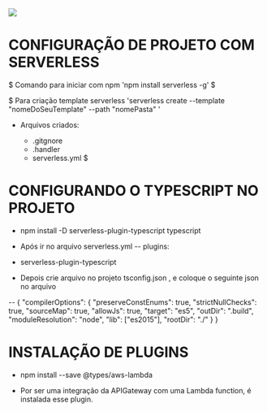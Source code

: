 <img src="https://img.icons8.com/color/50/000000/amazon-web-services.png"/>

# CONFIGURAÇÃO DE PROJETO COM SERVERLESS

$ Comando para iniciar com npm 'npm install serverless -g' $

$ Para criação template serverless 'serverless  create --template "nomeDoSeuTemplate" --path "nomePasta" '
  - Arquivos criados:

    - .gitgnore
    - .handler
    - serverless.yml
$

# CONFIGURANDO O TYPESCRIPT NO PROJETO

 - npm install -D serverless-plugin-typescript typescript

 - Após ir no arquivo serverless.yml
 --  plugins:
  - serverless-plugin-typescript

 - Depois crie arquivo no projeto tsconfig.json , e coloque o seguinte json no arquivo

 -- {
  "compilerOptions": {
    "preserveConstEnums": true,
    "strictNullChecks": true,
    "sourceMap": true,
    "allowJs": true,
    "target": "es5",
    "outDir": ".build",
    "moduleResolution": "node",
    "lib": ["es2015"],
    "rootDir": "./"
  }
}

# INSTALAÇÃO DE PLUGINS 

- npm install --save @types/aws-lambda

- Por ser uma integração da APIGateway com uma Lambda function, é instalada esse plugin.
